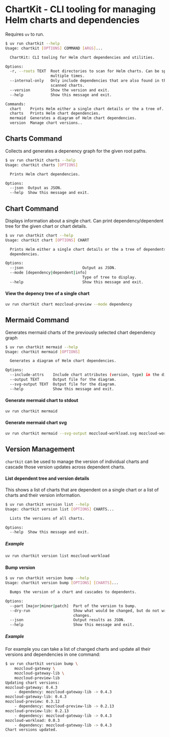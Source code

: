 # ChartKit - CLI tooling for managing Helm charts and dependencies

Requires `uv` to run.

```sh
$ uv run chartkit --help
Usage: chartkit [OPTIONS] COMMAND [ARGS]...

  ChartKit: CLI tooling for Helm chart dependencies and utilities.

Options:
  -r, --roots TEXT  Root directories to scan for Helm charts. Can be specified
                    multiple times.
  --internal-only   Only include dependencies that are also found in the
                    scanned charts.
  --version         Show the version and exit.
  --help            Show this message and exit.

Commands:
  chart    Prints Helm either a single chart details or the a tree of...
  charts   Prints Helm chart dependencies.
  mermaid  Generates a diagram of Helm chart dependencies.
  version  Manage chart versions..
```

## Charts Command
Collects and generates a depenency graph for the given root paths.
```sh
$ uv run chartkit charts --help
Usage: chartkit charts [OPTIONS]

  Prints Helm chart dependencies.

Options:
  --json  Output as JSON.
  --help  Show this message and exit.
```

## Chart Command
Displays information about a single chart. Can print dependency/dependent tree for the given chart or chart details.
```sh
$ uv run chartkit chart --help                                    
Usage: chartkit chart [OPTIONS] CHART

  Prints Helm either a single chart details or the a tree of dependents or
  dependencies.

Options:
  --json                          Output as JSON.
  --mode [dependency|dependent|info]
                                  Type of tree to display.
  --help                          Show this message and exit.
```

#### View the depency tree of a single chart
```sh
uv run chartkit chart mozcloud-preview --mode dependency
```

## Mermaid Command
Generates mermaid charts of the previously selected chart dependency graph
```sh
$ uv run chartkit mermaid --help
Usage: chartkit mermaid [OPTIONS]

  Generates a diagram of Helm chart dependencies.

Options:
  --include-attrs    Include chart attributes (version, type) in the diagram.
  --output TEXT      Output file for the diagram.
  --svg-output TEXT  Output file for the diagram.
  --help             Show this message and exit.
```

#### Generate mermaid chart to stdout
```sh
uv run chartkit mermaid
```

#### Generate mermaid chart svg
```sh
uv run chartkit mermaid --svg-output mozcloud-workload.svg mozcloud-workload 
```

## Version Management
`chartkit` can be used to manage the version of individual charts and cascade those version updates across dependent charts.

#### List dependent tree and version details
This shows a list of charts that are dependent on a single chart or a list of charts and their version information.
```sh
$ uv run chartkit version list --help
Usage: chartkit version list [OPTIONS] CHARTS...

  Lists the versions of all charts.

Options:
  --help  Show this message and exit.
```

##### Example
```sh
uv run chartkit version list mozcloud-workload
```

#### Bump version
```sh
$ uv run chartkit version bump --help
Usage: chartkit version bump [OPTIONS] [CHARTS]...

  Bumps the version of a chart and cascades to dependents.

Options:
  --part [major|minor|patch]  Part of the version to bump.
  --dry-run                   Show what would be changed, but do not write
                              changes.
  --json                      Output results as JSON.
  --help                      Show this message and exit.
```
##### Example
For example you can take a list of changed charts and update all their versions and dependencies in one command:
```sh
$ uv run chartkit version bump \
    mozcloud-gateway \
    mozcloud-gateway-lib \
    mozcloud-preview-lib
Updating chart versions:
mozcloud-gateway: 0.4.3
    - dependency: mozcloud-gateway-lib -> 0.4.3
mozcloud-gateway-lib: 0.4.3
mozcloud-preview: 0.3.12
    - dependency: mozcloud-preview-lib -> 0.2.13
mozcloud-preview-lib: 0.2.13
    - dependency: mozcloud-gateway-lib -> 0.4.3
mozcloud-workload: 0.0.3
    - dependency: mozcloud-gateway-lib -> 0.4.3
Chart versions updated. 
```

